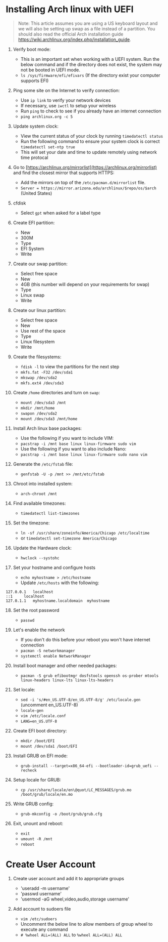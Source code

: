 # Installing Arch linux with UEFI

> Note: This article assumes you are using a US keyboard layout and we will also be setting up swap as a file instead of a partition. You should also read the official Arch installation guide https://wiki.archlinux.org/index.php/installation_guide. 

1. Verify boot mode:
    - This is an important set when working with a UEFI system. Run the below command and if the directory does not exist, the system may not be booted in UEFI mode.
    - `ls /sys/firmware/efi/efivars` (If the directory exist your computer supports EFI)

2. Ping some site on the Internet to verify connection:
    - Use `ip link` to verify your network devices
    - If necessary, use `iwctl` to setup your wireless
    - Run `ping` to check to see if you already have an internet connection
    - `ping archlinux.org -c 5`

3. Update system clock:
    - View the current status of your clock by running `timedatectl status`
    - Run the following command to ensure your system clock is correct `timedatectl set-ntp true`
    - This will set your date and time to update remotely using network time protocal

4. Go to [https://archlinux.org/mirrorlist](https://archlinux.org/mirrorlist) and find the closest mirror that supports HTTPS:
    - Add the mirrors on top of the `/etc/pacman.d/mirrorlist` file.
    - `Server = https://mirror.arizona.edu/archlinux/$repo/os/$arch` (United States)

5. cfdisk
    - Select `gpt` when asked for a label type

6. Create EFI partition:
    - New
    - 300M
    - Type
    - EFI System
    - Write

7. Create our swap partition:
    - Select free space
    - New
    - 4GB (this number will depend on your requirements for swap)
    - Type
    - Linux swap
    - Write

8. Create our linux partition:
    - Select free space
    - New
    - Use rest of the space
    - Type
    - Linux filesystem
    - Write

9. Create the filesystems:
    - `fdisk -l` to view the partitions for the next step
    - `mkfs.fat -F32 /dev/sda1`
    - `mkswap /dev/sda2`
    - `mkfs.ext4 /dev/sda3`

10. Create `/home` directories and turn on `swap`:
    - `mount /dev/sda3 /mnt`
    - `mkdir /mnt/home`
    - `swapon /dev/sda2`
    - `mount /dev/sda3 /mnt/home`

11. Install Arch linux base packages:
    - Use the following if you want to include VIM:
    - `pacstrap -i /mnt base linux linux-firmware sudo vim`
    - Use the following if you want to also include Nano:
    - `pacstrap -i /mnt base linux linux-firmware sudo nano vim`

12. Generate the `/etc/fstab` file:
    - `genfstab -U -p /mnt >> /mnt/etc/fstab`

13. Chroot into installed system:
    - `arch-chroot /mnt`

14. Find available timezones:
    - `timedatectl list-timezones`
    
15. Set the timezone:
    - `ln -sf /usr/share/zoneinfo/America/Chicago /etc/localtime`
    - or `timedatectl set-timezone America/Chicago`

16. Update the Hardware clock:
    - `hwclock --systohc`

17. Set your hostname and configure hosts
    - `echo myhostname > /etc/hostname`
    - Update `/etc/hosts` with the following:

```
127.0.0.1	localhost
::1		localhost
127.0.1.1	myhostname.localdomain	myhostname
```

18. Set the root password
    - `passwd`

19. Let's enable the network
    - If you don't do this before your reboot you won't have internet connection
    - `pacman -S networkmanager`
    - `systemctl enable NetworkManager`

20. Install boot manager and other needed packages:
    - `pacman -S grub efibootmgr dosfstools openssh os-prober mtools linux-headers linux-lts linux-lts-headers`

21. Set locale:
    - `sed -i 's/#en_US.UTF-8/en_US.UTF-8/g' /etc/locale.gen` (uncomment en_US.UTF-8)
    - `locale-gen`
    - `vim /etc/locale.conf`
    - `LANG=en_US.UTF-8`

22. Create EFI boot directory:
    - `mkdir /boot/EFI`
    - `mount /dev/sda1 /boot/EFI`

23. Install GRUB on EFI mode:
    - `grub-install --target=x86_64-efi --bootloader-id=grub_uefi --recheck`

24. Setup locale for GRUB:
    - `cp /usr/share/locale/en\@quot/LC_MESSAGES/grub.mo /boot/grub/locale/en.mo`

25. Write GRUB config:
    - `grub-mkconfig -o /boot/grub/grub.cfg`

26. Exit, unount and reboot:
    - `exit`
    - `umount -R /mnt`
    - `reboot`

# Create User Account

1. Create user account and add it to appropriate groups

    - 'useradd -m username'
    - 'passwd username'
    - 'usermod -aG wheel,video,audio,storage username'

2. Add account to sudoers file

    - `vim /etc/sudoers`
    - Uncomment the below line to allow members of group wheel to execute any command
    - `# %wheel ALL=(ALL) ALL` to `%wheel ALL=(ALL) ALL`

